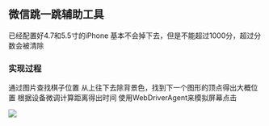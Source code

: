## 微信跳一跳辅助工具
已经配置好4.7和5.5寸的iPhone 基本不会掉下去，但是不能超过1000分，超过分数会被清除

### 实现过程

通过图片查找棋子位置
从上往下去除背景色，找到下一个图形的顶点得出大概位置
根据设备微调计算距离得出时间 使用WebDriverAgent来模拟屏幕点击

![](https://github.com/zx1262111739/wxJumpTool/blob/master/bbb.jpeg)
